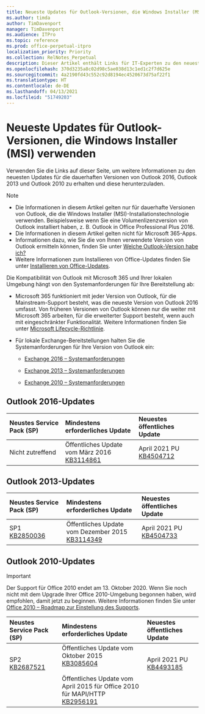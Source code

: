 ```yaml
---
title: Neueste Updates für Outlook-Versionen, die Windows Installer (MSI) verwenden
ms.author: timda
author: TimDavenport
manager: TimDavenport
ms.audience: ITPro
ms.topic: reference
ms.prod: office-perpetual-itpro
localization_priority: Priority
ms.collection: RelNotes_Perpetual
description: Dieser Artikel enthält Links für IT-Experten zu den neuesten Updateinformationen für dauerhafte Versionen von Outlook 2016, Outlook 2013 und Outlook 2010
ms.openlocfilehash: 370d3235a8c02d98c5ae038d13c1ed1c2f7d625e
ms.sourcegitcommit: 4a2190fd43c552c92d8194ec4520673d75af22f1
ms.translationtype: HT
ms.contentlocale: de-DE
ms.lasthandoff: 04/13/2021
ms.locfileid: "51749203"
---
```

# <a name="latest-updates-for-versions-of-outlook-that-use-windows-installer-msi"></a>Neueste Updates für Outlook-Versionen, die Windows Installer (MSI) verwenden

Verwenden Sie die Links auf dieser Seite, um weitere Informationen zu den neuesten Updates für die dauerhaften Versionen von Outlook 2016, Outlook 2013 und Outlook 2010 zu erhalten und diese herunterzuladen.
  
> [!NOTE]
> - Die Informationen in diesem Artikel gelten nur für dauerhafte Versionen von Outlook, die die Windows Installer (MSI)-Installationstechnologie verwenden. Beispielsweise wenn Sie eine Volumenlizenzversion von Outlook installiert haben, z. B. Outlook in Office Professional Plus 2016.
> - Die Informationen in diesem Artikel gelten nicht für Microsoft 365-Apps.
> - Informationen dazu, wie Sie die von Ihnen verwendete Version von Outlook ermitteln können, finden Sie unter [Welche Outlook-Version habe ich?](https://support.office.com/article/b3a9568c-edb5-42b9-9825-d48d82b2257c)
> - Weitere Informationen zum Installieren von Office-Updates finden Sie unter [Installieren von Office-Updates](https://support.office.com/article/2ab296f3-7f03-43a2-8e50-46de917611c5). 
  
Die Kompatibilität von Outlook mit Microsoft 365 und Ihrer lokalen Umgebung hängt von den Systemanforderungen für Ihre Bereitstellung ab:
  
- Microsoft 365 funktioniert mit jeder Version von Outlook, für die Mainstream-Support besteht, was die neueste Version von Outlook 2016 umfasst. Von früheren Versionen von Outlook können nur die weiter mit Microsoft 365 arbeiten, für die erweiterter Support besteht, wenn auch mit eingeschränkter Funktionalität. Weitere Informationen finden Sie unter [Microsoft Lifecycle-Richtlinie](https://support.microsoft.com/lifecycle).
    
- Für lokale Exchange-Bereitstellungen halten Sie die Systemanforderungen für Ihre Version von Outlook ein:
    
  - [Exchange 2016 – Systemanforderungen](/Exchange/plan-and-deploy/system-requirements)
    
  - [Exchange 2013 – Systemanforderungen](/exchange/exchange-2013-system-requirements-exchange-2013-help)
    
  - [Exchange 2010 – Systemanforderungen](/previous-versions/office/exchange-server-2010/aa996719(v=exchg.141))

   
## <a name="outlook-2016-updates"></a>Outlook 2016-Updates

|**Neustes Service Pack (SP)**|**Mindestens erforderliches Update**|**Neuestes öffentliches Update**|
|:-----|:-----|:-----|
|Nicht zutreffend  <br/> |Öffentliches Update vom März 2016 <br/>[KB3114861](https://support.microsoft.com/help/3114861) <br/> |April 2021 PU <br/>[KB4504712](https://support.microsoft.com/help/4504712) 

## <a name="outlook-2013-updates"></a>Outlook 2013-Updates

|**Neustes Service Pack (SP)**|**Mindestens erforderliches Update**|**Neuestes öffentliches Update**|
|:-----|:-----|:-----|
|SP1  <br/>[KB2850036](https://go.microsoft.com/fwlink/p/?LinkId=512538) <br/> |Öffentliches Update vom Dezember 2015 <br/>[KB3114349](https://support.microsoft.com/kb/3114349) <br/> |April 2021 PU <br/>[KB4504733](https://support.microsoft.com/help/4504733)  |
   
## <a name="outlook-2010-updates"></a>Outlook 2010-Updates
> [!IMPORTANT]
> Der Support für Office 2010 endet am 13. Oktober 2020. Wenn Sie noch nicht mit dem Upgrade Ihrer Office 2010-Umgebung begonnen haben, wird empfohlen, damit jetzt zu beginnen. Weitere Informationen finden Sie unter [Office 2010 – Roadmap zur Einstellung des Supports](/DeployOffice/office-2010-end-support-roadmap).

|**Neustes Service Pack (SP)**|**Mindestens erforderliches Update**|**Neuestes öffentliches Update**|
|:-----|:-----|:-----|
|SP2 <br/>[KB2687521](https://go.microsoft.com/fwlink/p/?LinkId=512542) <br><br><br><br/> |Öffentliches Update vom Oktober 2015 <br/> [KB3085604](https://support.microsoft.com/kb/3085604) <br/><br/>  Öffentliches Update vom April 2015 für Office 2010 für MAPI/HTTP <br/> [KB2956191](https://support.microsoft.com/help/2956191/april-14-2015-update-for-office-2010-kb2956191) <br/> |April 2021 PU <br/>[KB4493185](https://support.microsoft.com/help/4493185) <br><br><br><br/>|
